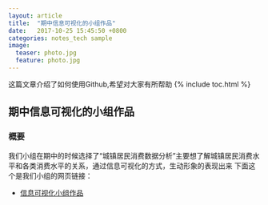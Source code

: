 ```yaml
---
layout: article
title:  "期中信息可视化的小组作品"
date:   2017-10-25 15:45:50 +0800
categories: notes_tech sample
image:
  teaser: photo.jpg
  feature: photo.jpg
---
```

这篇文章介绍了如何使用Github,希望对大家有所帮助
{% include toc.html %}


## 期中信息可视化的小组作品
### 概要
我们小组在期中的时候选择了“城镇居民消费数据分析”主要想了解城镇居民消费水平和各类消费水平的关系，通过信息可视化的方式，生动形象的表现出来
下面这个是我们小组的网页链接：
- [信息可视化小组作品](https://chenweishan.github.io/sample/term/index.html)
